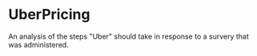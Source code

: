 # UberPricing

An analysis of the steps "Uber" should take in response to a survery that was administered.

